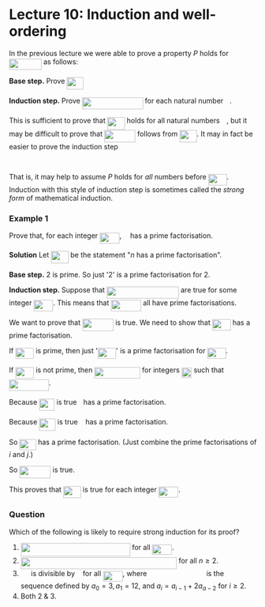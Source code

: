 # Lecture 10: Induction and well-ordering

In the previous lecture we were able to prove a property _P_ holds for
<img src="https://rawgit.com/dylanpinn/MAT1830/master//lectures/tex/fe43dff12772ed4c9d2593ad6b2ba6c1.svg?invert_in_darkmode" align=middle width=65.753325pt height=21.18732pt/> as follows:

**Base step.** Prove <img src="https://rawgit.com/dylanpinn/MAT1830/master//lectures/tex/c94461c42a545e128f875c4c5b07f994.svg?invert_in_darkmode" align=middle width=33.8415pt height=24.65759999999998pt/>

**Induction step.** Prove <img src="https://rawgit.com/dylanpinn/MAT1830/master//lectures/tex/8d964ff95bb74502bce8da917cfee26f.svg?invert_in_darkmode" align=middle width=123.27612000000002pt height=24.65759999999998pt/> for each natural number <img src="https://rawgit.com/dylanpinn/MAT1830/master//lectures/tex/63bb9849783d01d91403bc9a5fea12a2.svg?invert_in_darkmode" align=middle width=9.075495000000004pt height=22.831379999999992pt/>.

This is sufficient to prove that <img src="https://rawgit.com/dylanpinn/MAT1830/master//lectures/tex/e720ef2e3dc10278f2cc0341a8635074.svg?invert_in_darkmode" align=middle width=35.48919pt height=24.65759999999998pt/> holds for all natural numbers <img src="https://rawgit.com/dylanpinn/MAT1830/master//lectures/tex/55a049b8f161ae7cfeb0197d75aff967.svg?invert_in_darkmode" align=middle width=9.867000000000003pt height=14.155350000000013pt/>, but
it may be difficult to prove that <img src="https://rawgit.com/dylanpinn/MAT1830/master//lectures/tex/11ef9f3112a5610ca9d47a508db9dc2d.svg?invert_in_darkmode" align=middle width=63.008055pt height=24.65759999999998pt/> follows from <img src="https://rawgit.com/dylanpinn/MAT1830/master//lectures/tex/4aea7d03cb3afc4a3d2c5963d5d5d280.svg?invert_in_darkmode" align=middle width=34.69768500000001pt height=24.65759999999998pt/>. It may in fact
be easier to prove the induction step

<p align="center"><img src="https://rawgit.com/dylanpinn/MAT1830/master//lectures/tex/05a45a135d2511e0c2696d52d0124eb8.svg?invert_in_darkmode" align=middle width=264.93059999999997pt height=16.438356pt/></p>

That is, it may help to assume _P_ holds for _all_ numbers before <img src="https://rawgit.com/dylanpinn/MAT1830/master//lectures/tex/33359de825e43daa97171e27f6558ae9.svg?invert_in_darkmode" align=middle width=37.385865pt height=22.831379999999992pt/>.
Induction with this style of induction step is sometimes called the _strong
form_ of mathematical induction.

### Example 1

Prove that, for each integer <img src="https://rawgit.com/dylanpinn/MAT1830/master//lectures/tex/e4fa18f24ed41ec42105ccc667ea4f17.svg?invert_in_darkmode" align=middle width=40.003755pt height=21.18732pt/>, <img src="https://rawgit.com/dylanpinn/MAT1830/master//lectures/tex/55a049b8f161ae7cfeb0197d75aff967.svg?invert_in_darkmode" align=middle width=9.867000000000003pt height=14.155350000000013pt/> has a prime factorisation.

**Solution** Let <img src="https://rawgit.com/dylanpinn/MAT1830/master//lectures/tex/e720ef2e3dc10278f2cc0341a8635074.svg?invert_in_darkmode" align=middle width=35.48919pt height=24.65759999999998pt/> be the statement "_n_ has a prime factorisation".

**Base step.** 2 is prime. So just '2' is a prime factorisation for 2.

**Induction step.** Suppose that <img src="https://rawgit.com/dylanpinn/MAT1830/master//lectures/tex/e6538594d90f0bbf79f17ccac088c5fc.svg?invert_in_darkmode" align=middle width=146.21573999999998pt height=24.65759999999998pt/> are true for some
integer <img src="https://rawgit.com/dylanpinn/MAT1830/master//lectures/tex/93b0cc42af701f8d26df07765ffc4627.svg?invert_in_darkmode" align=middle width=39.212250000000004pt height=22.831379999999992pt/>. This means that <img src="https://rawgit.com/dylanpinn/MAT1830/master//lectures/tex/85cee8732265bbf3ae3fd7c4249bbc0c.svg?invert_in_darkmode" align=middle width=61.13019pt height=22.831379999999992pt/> all have prime
factorisations.

We want to prove that <img src="https://rawgit.com/dylanpinn/MAT1830/master//lectures/tex/11ef9f3112a5610ca9d47a508db9dc2d.svg?invert_in_darkmode" align=middle width=63.008055pt height=24.65759999999998pt/> is true. We need to show that <img src="https://rawgit.com/dylanpinn/MAT1830/master//lectures/tex/33359de825e43daa97171e27f6558ae9.svg?invert_in_darkmode" align=middle width=37.385865pt height=22.831379999999992pt/> has a prime
factorisation.

If <img src="https://rawgit.com/dylanpinn/MAT1830/master//lectures/tex/33359de825e43daa97171e27f6558ae9.svg?invert_in_darkmode" align=middle width=37.385865pt height=22.831379999999992pt/> is prime, then just '<img src="https://rawgit.com/dylanpinn/MAT1830/master//lectures/tex/33359de825e43daa97171e27f6558ae9.svg?invert_in_darkmode" align=middle width=37.385865pt height=22.831379999999992pt/>' is a prime factorisation for <img src="https://rawgit.com/dylanpinn/MAT1830/master//lectures/tex/33359de825e43daa97171e27f6558ae9.svg?invert_in_darkmode" align=middle width=37.385865pt height=22.831379999999992pt/>.

If <img src="https://rawgit.com/dylanpinn/MAT1830/master//lectures/tex/33359de825e43daa97171e27f6558ae9.svg?invert_in_darkmode" align=middle width=37.385865pt height=22.831379999999992pt/> is not prime, then <img src="https://rawgit.com/dylanpinn/MAT1830/master//lectures/tex/3f528536e5a20b7972602504e6e06f0a.svg?invert_in_darkmode" align=middle width=92.76828pt height=22.831379999999992pt/> for integers <img src="https://rawgit.com/dylanpinn/MAT1830/master//lectures/tex/4fe48dde86ac2d37419f0b35d57ac460.svg?invert_in_darkmode" align=middle width=20.679615000000002pt height=21.683310000000006pt/> such that <img src="https://rawgit.com/dylanpinn/MAT1830/master//lectures/tex/e65a6ad6d055e6d89ced4144c5055e47.svg?invert_in_darkmode" align=middle width=80.702325pt height=22.831379999999992pt/>.

Because <img src="https://rawgit.com/dylanpinn/MAT1830/master//lectures/tex/02e5e81fd8ab521241a88f4d502b53e6.svg?invert_in_darkmode" align=middle width=31.285485pt height=24.65759999999998pt/> is true <img src="https://rawgit.com/dylanpinn/MAT1830/master//lectures/tex/77a3b857d53fb44e33b53e4c8b68351a.svg?invert_in_darkmode" align=middle width=5.663295000000005pt height=21.683310000000006pt/> has a prime factorisation.

Because <img src="https://rawgit.com/dylanpinn/MAT1830/master//lectures/tex/1aadac9df964729662a76d442fca2190.svg?invert_in_darkmode" align=middle width=33.332640000000005pt height=24.65759999999998pt/> is true <img src="https://rawgit.com/dylanpinn/MAT1830/master//lectures/tex/36b5afebdba34564d884d347484ac0c7.svg?invert_in_darkmode" align=middle width=7.710483000000004pt height=21.683310000000006pt/> has a prime factorisation.

So <img src="https://rawgit.com/dylanpinn/MAT1830/master//lectures/tex/a238dda0a11c8a4443e2f0f31f3d5e03.svg?invert_in_darkmode" align=middle width=33.46497000000001pt height=21.683310000000006pt/> has a prime factorisation. (Just combine the prime
factorisations of _i_ and _j_.)

So <img src="https://rawgit.com/dylanpinn/MAT1830/master//lectures/tex/11ef9f3112a5610ca9d47a508db9dc2d.svg?invert_in_darkmode" align=middle width=63.008055pt height=24.65759999999998pt/> is true.

This proves that <img src="https://rawgit.com/dylanpinn/MAT1830/master//lectures/tex/e720ef2e3dc10278f2cc0341a8635074.svg?invert_in_darkmode" align=middle width=35.48919pt height=24.65759999999998pt/> is true for each integer <img src="https://rawgit.com/dylanpinn/MAT1830/master//lectures/tex/e4fa18f24ed41ec42105ccc667ea4f17.svg?invert_in_darkmode" align=middle width=40.003755pt height=21.18732pt/>.

### Question

Which of the following is likely to require strong induction for its proof?

1. <img src="https://rawgit.com/dylanpinn/MAT1830/master//lectures/tex/785b452e7e1671a824e4d37390e10cfa.svg?invert_in_darkmode" align=middle width=221.71990499999998pt height=26.76201000000001pt/> for all <img src="https://rawgit.com/dylanpinn/MAT1830/master//lectures/tex/8fa66d8b80ce643977d63a6f345785b9.svg?invert_in_darkmode" align=middle width=40.003755pt height=21.18732pt/>.
2. <img src="https://rawgit.com/dylanpinn/MAT1830/master//lectures/tex/9ad498a8243f912af9dae4314006479b.svg?invert_in_darkmode" align=middle width=316.28635499999996pt height=24.65759999999998pt/> for all $n \geq 2$.
3. <img src="https://rawgit.com/dylanpinn/MAT1830/master//lectures/tex/6512cbd0d448700a036bf3a691c37acc.svg?invert_in_darkmode" align=middle width=16.815315000000002pt height=14.155350000000013pt/> is divisible by <img src="https://rawgit.com/dylanpinn/MAT1830/master//lectures/tex/5dc642f297e291cfdde8982599601d7e.svg?invert_in_darkmode" align=middle width=8.219277000000005pt height=21.18732pt/> for all <img src="https://rawgit.com/dylanpinn/MAT1830/master//lectures/tex/685dff572c54cd51cfe7b54bddb98380.svg?invert_in_darkmode" align=middle width=40.003755pt height=21.18732pt/>, where <img src="https://rawgit.com/dylanpinn/MAT1830/master//lectures/tex/577fcfe243d3ebd16fde487572ee9fb3.svg?invert_in_darkmode" align=middle width=112.65605999999998pt height=14.155350000000013pt/> is the sequence defined by $a_0 = 3, a_1 = 12,$ and $a_i = a_{i-1} +
   2a_{a-2}$ for $i \geq 2$.
4. Both 2 & 3.
